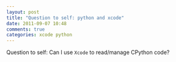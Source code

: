 ```yaml
---
layout: post
title: "Question to self: python and xcode"
date: 2011-09-07 10:48
comments: true
categories: xcode python
---
```


Question to self: Can I use ``Xcode`` to read/manage CPython code?

